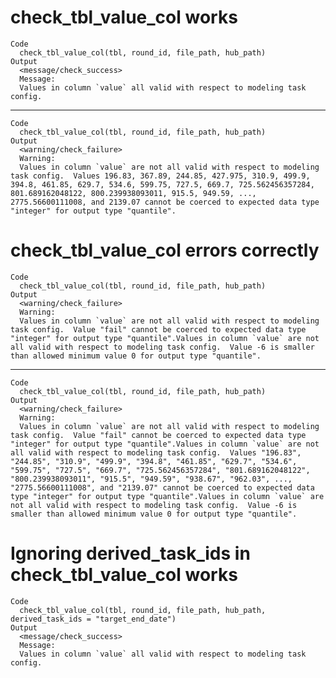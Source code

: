 # check_tbl_value_col works

    Code
      check_tbl_value_col(tbl, round_id, file_path, hub_path)
    Output
      <message/check_success>
      Message:
      Values in column `value` all valid with respect to modeling task config.

---

    Code
      check_tbl_value_col(tbl, round_id, file_path, hub_path)
    Output
      <warning/check_failure>
      Warning:
      Values in column `value` are not all valid with respect to modeling task config.  Values 196.83, 367.89, 244.85, 427.975, 310.9, 499.9, 394.8, 461.85, 629.7, 534.6, 599.75, 727.5, 669.7, 725.562456357284, 801.689162048122, 800.239938093011, 915.5, 949.59, ..., 2775.56600111008, and 2139.07 cannot be coerced to expected data type "integer" for output type "quantile".

# check_tbl_value_col errors correctly

    Code
      check_tbl_value_col(tbl, round_id, file_path, hub_path)
    Output
      <warning/check_failure>
      Warning:
      Values in column `value` are not all valid with respect to modeling task config.  Value "fail" cannot be coerced to expected data type "integer" for output type "quantile".Values in column `value` are not all valid with respect to modeling task config.  Value -6 is smaller than allowed minimum value 0 for output type "quantile".

---

    Code
      check_tbl_value_col(tbl, round_id, file_path, hub_path)
    Output
      <warning/check_failure>
      Warning:
      Values in column `value` are not all valid with respect to modeling task config.  Value "fail" cannot be coerced to expected data type "integer" for output type "quantile".Values in column `value` are not all valid with respect to modeling task config.  Values "196.83", "244.85", "310.9", "499.9", "394.8", "461.85", "629.7", "534.6", "599.75", "727.5", "669.7", "725.562456357284", "801.689162048122", "800.239938093011", "915.5", "949.59", "938.67", "962.03", ..., "2775.56600111008", and "2139.07" cannot be coerced to expected data type "integer" for output type "quantile".Values in column `value` are not all valid with respect to modeling task config.  Value -6 is smaller than allowed minimum value 0 for output type "quantile".

# Ignoring derived_task_ids in check_tbl_value_col works

    Code
      check_tbl_value_col(tbl, round_id, file_path, hub_path, derived_task_ids = "target_end_date")
    Output
      <message/check_success>
      Message:
      Values in column `value` all valid with respect to modeling task config.

